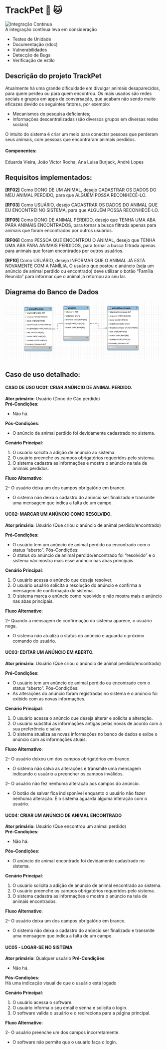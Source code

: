 # TrackPet :dog: :cat:
![Integração Contínua](https://travis-ci.org/vnduda/TrackPet.svg?branch=master)  
A integração contínua leva em consideração
- Testes de Unidade 
- Documentação (rdoc)
- Vulnerabilidades
- Detecção de Bugs
- Verificação de estilo

## Descrição do projeto TrackPet
Atualmente há uma grande dificuldade em divulgar animais desaparecidos, para quem perdeu ou para quem encontrou. Os mais usados são redes sociais e grupos em apps de conversação, que acabam não sendo muito eficazes devido os seguintes fatores, por exemplo: 
  - Mecanismos de pesquisa deficientes;
  - Informações descentralizadas (são diversos grupos em diversas redes sociais)

O intuito do sistema é criar um meio para conectar pessoas que perderam seus animais, com pessoas que encontraram animais perdidos.

#### Componentes:  
Eduarda Vieira, João Victor Rocha, Ana Luisa Burjack, André Lopes

## Requisitos implementados:
**[RF02]** Como DONO DE UM ANIMAL, desejo CADASTRAR OS DADOS DO MEU ANIMAL PERDIDO, para que ALGUÉM POSSA RECONHECÊ-LO.   

**[RF03]** Como USUÁRIO, desejo CADASTRAR OS DADOS DO ANIMAL QUE EU ENCONTREI NO SISTEMA, para que ALGUÉM POSSA RECONHECÊ-LO.   

**[RF05]** Como DONO DE ANIMAL PERDIDO, desejo que TENHA UMA ABA PARA ANIMAIS ENCONTRADOS, para tornar a busca filtrada apenas para animais que foram encontrados por outros usuários.    

**[RF06]** Como PESSOA QUE ENCONTROU O ANIMAL, desejo que TENHA UMA ABA PARA ANIMAIS PERDIDOS, para tornar a busca filtrada apenas para animais que foram encontrados por outros usuários.

**[RF10]** Como USUÁRIO, desejo INFORMAR QUE O ANIMAL JÁ ESTÁ NOVAMENTE COM A FAMÍLIA. O usuário que postou o anúncio (seja um anúncio de animal perdido ou encontrado) deve utilizar o botão “Família Reunida” para informar que o animal já retornou ao seu lar.

## Diagrama do Banco de Dados
![Diagrama - TrackPet](Bd-TrackPet.png)

## Caso de uso detalhado:

#### CASO DE USO UC01: CRIAR ANÚNCIO DE ANIMAL PERDIDO.

**Ator primário**: Usuário (Dono de Cão perdido)  
**Pré-Condições**:  
- Não há.

**Pós-Condições**:  
- O anúncio de animal perdido foi devidamente cadastrado no sistema.  

**Cenário Principal**:  
1. O usuário solicita a adição de anúncio ao sistema.
2. O usuário preenche os campos obrigatórios requeridos pelo sistema.  
3. O sistema cadastra as informações e mostra o anúncio na tela de animais perdidos. 

**Fluxo Alternativo**:   

2-  O usuário deixa um dos campos obrigatório em branco.   
- O sistema não deixa o cadastro do anúncio ser finalizado e transmite uma mensagem que indica a falta de um campo.

#### UC02: MARCAR UM ANÚNCIO COMO RESOLVIDO.

**Ator primário**: Usuário (Que criou o anúncio de animal perdido/encontrado)  

**Pré-Condições**:
- O usuário tem um anúncio de animal perdido ou encontrado com o status “aberto”.
Pós-Condições:
- O status do anúncio de animal perdido/encontrado foi “resolvido” e o sistema não mostra mais esse anúncio nas abas principais.  

**Cenário Principal**:
1. O usuário acessa o anúncio que deseja resolver.
2. O usuário usuário solicita a resolução do anúncio e confirma a mensagem de confirmação do sistema.
3. O sistema marca o anúncio como resolvido e não mostra mais o anúncio nas abas principais.  

**Fluxo Alternativo**:  

2- Quando a mensagem de confirmação do sistema aparece, o usuário nega.  
  - O sistema não atualiza o status do anúncio e aguarda o próximo comando do usuário.

#### UC03: EDITAR UM ANÚNCIO EM ABERTO.

**Ator primário**: Usuário (Que criou o anúncio de animal perdido/encontrado)  

**Pré-Condições**:

- O usuário tem um anúncio de animal perdido ou encontrado com o status “aberto”.
Pós-Condições:
- As alterações do anúncio foram registradas no sistema e o anúncio foi exibido com as novas informações.  

**Cenário Principal**:

1. O usuário acessa o anúncio que deseja alterar e solicita a alteração.
2. O usuário substitui as informações antigas pelas novas de acordo com a sua preferência e salva.
3. O sistema atualiza as novas informações no banco de dados e exibe o anúncio com as informações atuais.

**Fluxo Alternativo**:  

2- O usuário deixou um dos campos obrigatórios em branco.  
- O sistema não salva as alterações e transmite uma mensagem indicando o usuário a preencher os campos inválidos.  

2- O usuário não fez nenhuma alteração aos campos do anúncio.  
- O botão de salvar fica indisponível enquanto o usuário não fazer nenhuma alteração. E o sistema aguarda alguma interação com o usuário.

#### UC04: CRIAR UM ANÚNCIO DE ANIMAL ENCONTRADO
**Ator primário**: Usuário (Que encontrou um animal perdido)  
**Pré-Condições**:  
- Não há.

**Pós-Condições**:  
- O anúncio de animal encontrado foi devidamente cadastrado no sistema.  

**Cenário Principal**:  
1. O usuário solicita a adição de anúncio de animal encontrado ao sistema.
2. O usuário preenche os campos obrigatórios requeridos pelo sistema.  
3. O sistema cadastra as informações e mostra o anúncio na tela de animais encontrados. 

**Fluxo Alternativo**:   

2-  O usuário deixa um dos campos obrigatório em branco.   
- O sistema não deixa o cadastro do anúncio ser finalizado e transmite uma mensagem que indica a falta de um campo.

#### UC05 - LOGAR-SE NO SISTEMA
**Ator primário**: Qualquer usuário 
**Pré-Condições**:  
- Não há.

**Pós-Condições**:  
Há uma indicação visual de que o usuário está logado

**Cenário Principal**:  
1. O usuário acessa o software.
2. O usuário informa o seu email e senha e solicita o login.
3. O software valida o usuário e o redireciona para a página principal.

**Fluxo Alternativo**:   

2-  O usuário preenche um dos campos incorretamente.
  - O software não permite que o usuário faça o login.
